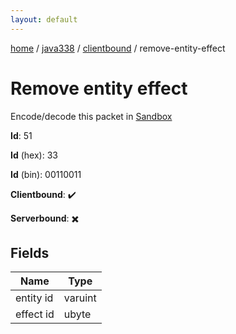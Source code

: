 ```yaml
---
layout: default
---
```


[home](/)  /  [java338](/protocol/java338)  /  [clientbound](/protocol/java338/clientbound)  /  remove-entity-effect

# Remove entity effect

Encode/decode this packet in [Sandbox](../../../sandbox/java338#Clientbound.RemoveEntityEffect)

**Id**: 51

**Id** (hex): 33

**Id** (bin): 00110011

**Clientbound**: ✔️

**Serverbound**: ✖️

## Fields

Name | Type
---|---
entity id | varuint
effect id | ubyte
